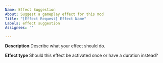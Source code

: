 ```yaml
---
Name: Effect Suggestion
About: Suggest a gameplay effect for this mod
Title: "[Effect Request] Effect Name"
Labels: effect suggestion
Assignees: ''

---
```


**Description**
Describe what your effect should do.

**Effect type**
Should this effect be activated once or have a duration instead?
